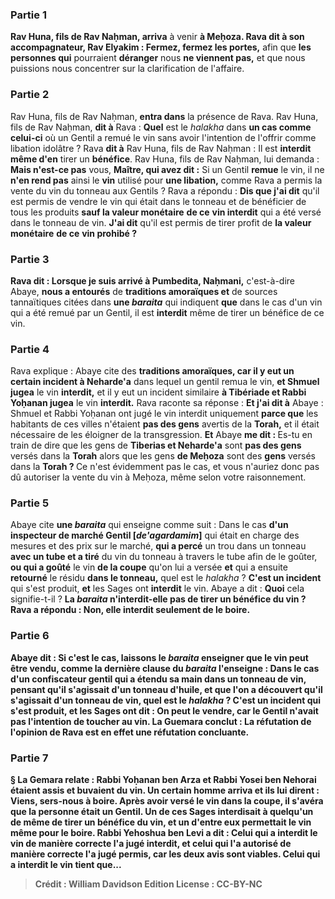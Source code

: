 
### Partie 1
<b>Rav Huna, fils de Rav Naḥman, arriva</b> à venir <b>à Meḥoza. Rava dit à son accompagnateur, Rav Elyakim : Fermez, fermez les portes,</b> afin que <b>les personnes qui</b> pourraient <b>déranger</b> nous <b>ne viennent pas,</b> et que nous puissions nous concentrer sur la clarification de l'affaire.

### Partie 2
Rav Huna, fils de Rav Naḥman, <b>entra dans</b> la présence de Rava. Rav Huna, fils de Rav Naḥman, <b>dit à</b> Rava : <b>Quel</b> est le <i>halakha</i> dans <b>un cas comme celui-ci</b> où un Gentil a remué le vin sans avoir l'intention de l'offrir comme libation idolâtre ? Rava <b>dit à</b> Rav Huna, fils de Rav Naḥman : Il est <b>interdit même d'en</b> tirer un <b>bénéfice</b>. Rav Huna, fils de Rav Naḥman, lui demanda : <b>Mais n'est-ce pas</b> vous, <b>Maître, qui avez dit :</b> Si un Gentil <b>remue</b> le vin, il ne <b>n'en rend pas</b> ainsi le <b>vin</b> utilisé pour <b>une libation,</b> comme Rava a permis la vente du vin du tonneau aux Gentils ? Rava a répondu : <b>Dis que j'ai dit</b> qu'il est permis de vendre le vin qui était dans le tonneau et de bénéficier de tous les produits <b>sauf la valeur monétaire</b> <b>de ce</b> <b>vin interdit</b> qui a été versé dans le tonneau de vin. <b>J'ai dit</b> qu'il est permis de tirer profit de <b>la valeur monétaire</b> <b>de ce</b> <b>vin prohibé ?</b>

### Partie 3
<b>Rava dit : Lorsque je suis arrivé à Pumbedita, Naḥmani,</b> c'est-à-dire Abaye, <b>nous a entourés</b> de <b>traditions amoraïques et</b> de sources tannaïtiques citées dans <b>une <i>baraita</i></b> qui indiquent <b>que</b> dans le cas d'un vin qui a été remué par un Gentil, il est <b>interdit</b> même de tirer un bénéfice de ce vin.

### Partie 4
Rava explique : Abaye cite des <b>traditions amoraïques, car il y eut un certain incident à Neharde'a</b> dans lequel un gentil remua le vin, <b>et Shmuel jugea</b> le vin <b>interdit,</b> et il y eut un incident similaire <b>à Tibériade et Rabbi Yoḥanan jugea</b> le vin <b>interdit.</b> Rava raconte sa réponse : <b>Et j'ai dit à</b> Abaye : Shmuel et Rabbi Yoḥanan ont jugé le vin interdit uniquement <b>parce que</b> les habitants de ces villes n'étaient <b>pas des gens</b> avertis de la <b>Torah,</b> et il était nécessaire de les éloigner de la transgression. <b>Et</b> Abaye <b>me dit : </b> Es-tu en train de dire que les gens de <b>Tiberias et Neharde'a</b> sont <b>pas des gens</b> versés dans la <b>Torah</b> alors que les gens <b>de Meḥoza</b> sont des <b>gens</b> versés dans la <b>Torah ? </b> Ce n'est évidemment pas le cas, et vous n'auriez donc pas dû autoriser la vente du vin à Meḥoza, même selon votre raisonnement.

### Partie 5
Abaye cite <b>une <i>baraita</i></b> qui enseigne comme suit : Dans le cas <b>d'un inspecteur de marché Gentil [<i>de'agardamim</i>]</b> qui était en charge des mesures et des prix sur le marché, <b>qui a percé</b> un trou dans un tonneau <b>avec un tube et a tiré</b> du vin du tonneau à travers le tube afin de le goûter, <b>ou qui a goûté</b> le vin <b>de la coupe</b> qu'on lui a versée <b>et</b> qui a ensuite <b>retourné</b> le résidu <b>dans le tonneau,</b> quel est le <i>halakha</i> ? <b>C'est un incident</b> qui s'est produit, <b>et</b> les Sages ont <b>interdit</b> le vin. Abaye a dit : <b>Quoi</b> cela signifie-t-il ? <b>La <i>baraita</i> <b>n'interdit-elle pas</b> de tirer un <b>bénéfice</b> du vin ? Rava a répondu : <b>Non,</b> elle interdit seulement de le <b>boire</b>.

### Partie 6
Abaye dit : <b>Si c'est le cas, laissons</b> le <i>baraita</i> <b>enseigner</b> que le vin <b>peut être vendu, comme la dernière clause</b> du <i>baraita</i> <b>l'enseigne : </b> Dans le cas d'un <b>confiscateur gentil qui a étendu sa main dans un tonneau</b> de vin, <b>pensant qu'il s'agissait</b> d'un tonneau <b>d'huile, et que l'on a découvert</b> qu'il s'agissait d'un tonneau <b>de vin,</b> quel est le <i>halakha</i> ? <b>C'est un incident</b> qui s'est produit, <b>et</b> les Sages <b>ont dit : On peut le vendre,</b> car le Gentil n'avait pas l'intention de toucher au vin. La Guemara conclut : <b>La réfutation de</b> l'opinion de <b>Rava</b> est en effet <b>une réfutation concluante.</b>

### Partie 7
§ La Gemara relate : <b>Rabbi Yoḥanan ben Arza et Rabbi Yosei ben Nehorai étaient assis et buvaient du vin. Un certain homme arriva</b> et <b>ils lui dirent : Viens, sers-nous à boire. Après avoir versé</b> le vin <b>dans la coupe, il s'avéra que</b> la personne <b>était un Gentil. Un</b> de ces Sages <b>interdisait</b> à quelqu'un de <b>même</b> de tirer un <b>bénéfice</b> du vin, <b>et un</b> d'entre eux <b>permettait</b> le vin <b>même pour le boire. Rabbi Yehoshua ben Levi a dit : Celui qui a interdit</b> le vin <b>de manière correcte</b> l'a jugé <b>interdit, et celui qui l'a autorisé</b> <b>de manière correcte</b> l'a jugé <b>permis,</b> car les deux avis sont viables. <b>Celui qui a interdit</b> le vin tient que...

>Crédit : William Davidson Edition
>License : CC-BY-NC